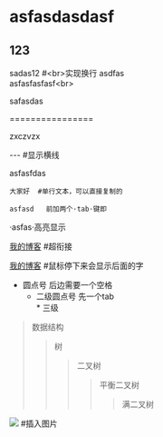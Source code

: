 asfasdasdasf
===
123
---

sadas12 #\<br>实现换行
asdfas<br>
asfasfasfasf\<br>

safasdas

================

zxczvzx

--- #显示横线

asfasfdas

    大家好  #单行文本，可以直接复制的
    
    asfasd   前加两个·tab·键即
·asfas·高亮显示

[我的博客](http://blog.csdn.net/guodongxiaren) #超衔接

[我的博客](http://blog.csdn.net/guodongxiaren "悬停显示")  #鼠标停下来会显示后面的字

* 圆点号             后边需要一个空格
  * 二级圆点号  先一个tab<br>
        *  三级
>数据结构  
>>树  
>>>二叉树  
>>>>平衡二叉树  
>>>>>满二叉树

![](http://www.baidu.com/img/bdlogo.gif)                #插入图片
